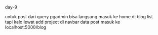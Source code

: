 day-9

untuk post dari query pgadmin bisa langsung masuk ke home di blog list
tapi kalo lewat add project di navbar data post masuk ke localhost:5000/blog
